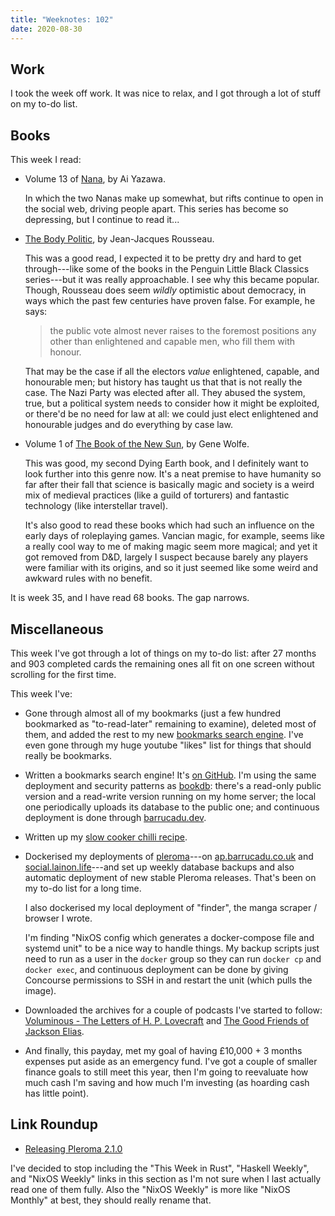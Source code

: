 ```yaml
---
title: "Weeknotes: 102"
date: 2020-08-30
---
```


## Work

I took the week off work.  It was nice to relax, and I got through a
lot of stuff on my to-do list.


## Books

This week I read:

- Volume 13 of [Nana][], by Ai Yazawa.

  In which the two Nanas make up somewhat, but rifts continue to open
  in the social web, driving people apart.  This series has become so
  depressing, but I continue to read it...

- [The Body Politic][], by Jean-Jacques Rousseau.

  This was a good read, I expected it to be pretty dry and hard to get
  through---like some of the books in the Penguin Little Black
  Classics series---but it was really approachable.  I see why this
  became popular.  Though, Rousseau does seem *wildly* optimistic
  about democracy, in ways which the past few centuries have proven
  false.  For example, he says:

  > the public vote almost never raises to the foremost positions any
  > other than enlightened and capable men, who fill them with honour.

  That may be the case if all the electors *value* enlightened,
  capable, and honourable men; but history has taught us that that is
  not really the case.  The Nazi Party was elected after all.  They
  abused the system, true, but a political system needs to consider
  how it might be exploited, or there'd be no need for law at all: we
  could just elect enlightened and honourable judges and do everything
  by case law.


- Volume 1 of [The Book of the New Sun][], by Gene Wolfe.

  This was good, my second Dying Earth book, and I definitely want to
  look further into this genre now.  It's a neat premise to have
  humanity so far after their fall that science is basically magic and
  society is a weird mix of medieval practices (like a guild of
  torturers) and fantastic technology (like interstellar travel).

  It's also good to read these books which had such an influence on
  the early days of roleplaying games.  Vancian magic, for example,
  seems like a really cool way to me of making magic seem more
  magical; and yet it got removed from D&D, largely I suspect because
  barely any players were familiar with its origins, and so it just
  seemed like some weird and awkward rules with no benefit.

It is week 35, and I have read 68 books.  The gap narrows.

[Nana]: https://en.wikipedia.org/wiki/Nana_(manga)
[The Body Politic]: https://www.goodreads.com/book/show/29378569-the-body-politic
[The Book of the New Sun]: https://en.wikipedia.org/wiki/The_Book_of_the_New_Sun


## Miscellaneous

This week I've got through a lot of things on my to-do list: after 27
months and 903 completed cards the remaining ones all fit on one
screen without scrolling for the first time.

This week I've:

- Gone through almost all of my bookmarks (just a few hundred
  bookmarked as "to-read-later" remaining to examine), deleted most of
  them, and added the rest to my new [bookmarks search engine][].
  I've even gone through my huge youtube "likes" list for things that
  should really be bookmarks.

- Written a bookmarks search engine!  It's [on GitHub][].  I'm using
  the same deployment and security patterns as [bookdb][]: there's a
  read-only public version and a read-write version running on my home
  server; the local one periodically uploads its database to the
  public one; and continuous deployment is done through
  [barrucadu.dev][].

- Written up my [slow cooker chilli recipe][].

- Dockerised my deployments of [pleroma][]---on [ap.barrucadu.co.uk][]
  and [social.lainon.life][]---and set up weekly database backups and
  also automatic deployment of new stable Pleroma releases.  That's
  been on my to-do list for a long time.

  I also dockerised my local deployment of "finder", the manga scraper
  / browser I wrote.

  I'm finding "NixOS config which generates a docker-compose file and
  systemd unit" to be a nice way to handle things.  My backup scripts
  just need to run as a user in the `docker` group so they can run
  `docker cp` and `docker exec`, and continuous deployment can be done
  by giving Concourse permissions to SSH in and restart the unit
  (which pulls the image).

- Downloaded the archives for a couple of podcasts I've started to
  follow: [Voluminous - The Letters of H. P. Lovecraft][] and [The
  Good Friends of Jackson Elias][].

- And finally, this payday, met my goal of having £10,000 + 3 months
  expenses put aside as an emergency fund.  I've got a couple of
  smaller finance goals to still meet this year, then I'm going to
  reevaluate how much cash I'm saving and how much I'm investing (as
  hoarding cash has little point).

[bookmarks search engine]: https://bookmarks.barrucadu.co.uk/search
[on GitHub]: https://github.com/barrucadu/bookmarks
[bookdb]: https://bookdb.barrucadu.co.uk/search
[barrucadu.dev]: https://www.barrucadu.dev/
[slow cooker chilli recipe]: recipe-chilli-slow-cooker.html
[pleroma]: https://pleroma.social/
[ap.barrucadu.co.uk]: https://ap.barrucadu.co.uk
[social.lainon.life]: https://social.lainon.life
[Voluminous - The Letters of H. P. Lovecraft]: https://www.hplhs.org/voluminous.php
[The Good Friends of Jackson Elias]: https://blasphemoustomes.com/

## Link Roundup

- [Releasing Pleroma 2.1.0](https://pleroma.social/blog/2020/08/28/releasing-pleroma-2-1-0/)

I've decided to stop including the "This Week in Rust", "Haskell
Weekly", and "NixOS Weekly" links in this section as I'm not sure when
I last actually read one of them fully.  Also the "NixOS Weekly" is
more like "NixOS Monthly" at best, they should really rename that.
